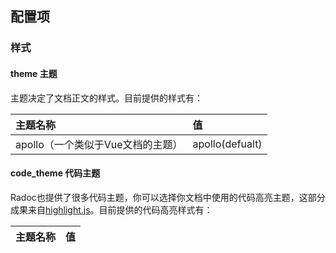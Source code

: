 ## 配置项

### 样式
#### theme 主题
主题决定了文档正文的样式。目前提供的样式有：

主题名称|值
:-|:-
apollo（一个类似于Vue文档的主题）|apollo(defualt)

#### code_theme 代码主题
Radoc也提供了很多代码主题，你可以选择你文档中使用的代码高亮主题，这部分成果来自[highlight.js](https://highlightjs.org/)。目前提供的代码高亮样式有：

主题名称|值
:-|:-
